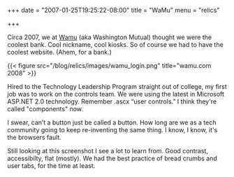 +++
date = "2007-01-25T19:25:22-08:00"
title = "WaMu"
menu = "relics"

+++

Circa 2007, we at [Wamu](https://en.wikipedia.org/wiki/Washington_Mutual) (aka Washington Mutual) thought we were the coolest bank.  Cool nickname, cool kiosks.  So of course we had to have the coolest website. (Ahem, for a bank.)

{{< figure src="/blog/relics/images/wamu_login.png" title="wamu.com 2008" >}}

Hired to the Technology Leadership Program straight out of college, my first job was to work on the controls team.  We were using the latest in Microsoft ASP.NET 2.0 technology.  Remember .ascx “user controls.”  I think they're called "components" now.

I swear, can’t a button just be called a button.  How long are we as a tech community going to keep re-inventing the same thing.  I know, I know, it's the browsers fault.

Still looking at this screenshot I see a lot to learn from.  Good contrast, accessibilty, flat (mostly).  We had the best practice of bread crumbs and user tabs, for the time at least.
